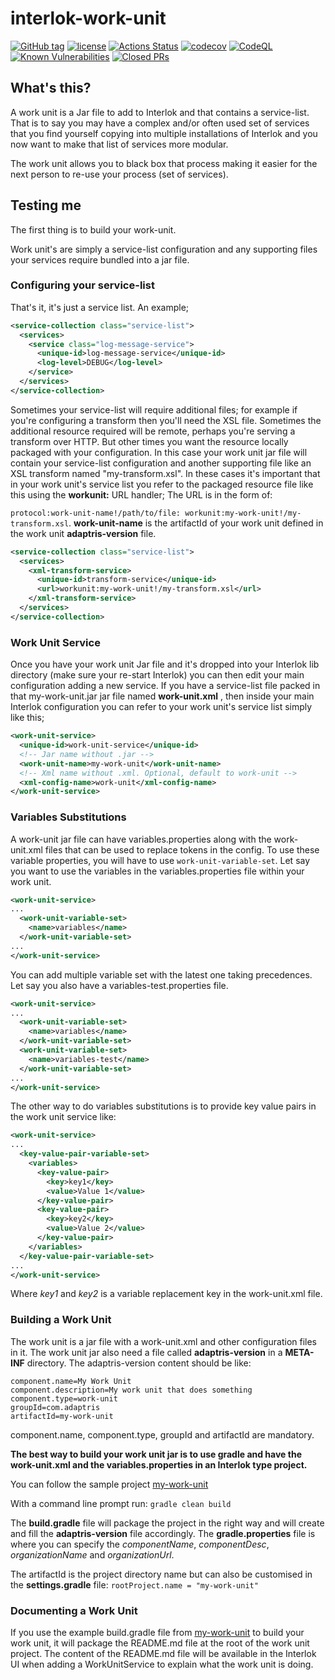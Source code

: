 # interlok-work-unit

[![GitHub tag](https://img.shields.io/github/tag/adaptris/interlok-work-unit.svg)](https://github.com/adaptris/interlok-work-unit/tags)
[![license](https://img.shields.io/github/license/adaptris/interlok-work-unit.svg)](https://github.com/adaptris/interlok-work-unit/blob/develop/LICENSE)
[![Actions Status](https://github.com/adaptris/interlok-work-unit/actions/workflows/gradle-publish.yml/badge.svg)](https://github.com/adaptris/interlok-work-unit/actions)
[![codecov](https://codecov.io/gh/adaptris/interlok-work-unit/branch/develop/graph/badge.svg)](https://codecov.io/gh/adaptris/interlok-work-unit)
[![CodeQL](https://github.com/adaptris/interlok-work-unit/workflows/CodeQL/badge.svg)](https://github.com/adaptris/interlok-work-unit/security/code-scanning)
[![Known Vulnerabilities](https://snyk.io/test/github/adaptris/interlok-work-unit/badge.svg?targetFile=build.gradle)](https://snyk.io/test/github/adaptris/interlok-work-unit?targetFile=build.gradle)
[![Closed PRs](https://img.shields.io/github/issues-pr-closed/adaptris/interlok-work-unit)](https://github.com/adaptris/interlok-work-unit/pulls?q=is%3Apr+is%3Aclosed)

## What's this? ##

A work unit is a Jar file to add to Interlok and that contains a service-list. That is to say you may have a complex and/or often used set of services that you find yourself copying into multiple installations of Interlok and you now want to make that list of services more modular.

The work unit allows you to black box that process making it easier for the next person to re-use your process (set of services).

## Testing me ##

The first thing is to build your work-unit.

Work unit's are simply a service-list configuration and any supporting files your services require bundled into a jar file. 

### Configuring your service-list ###

That's it, it's just a service list.  An example;

```xml
<service-collection class="service-list">
  <services>
    <service class="log-message-service">
      <unique-id>log-message-service</unique-id>
      <log-level>DEBUG</log-level>
    </service>
  </services>
</service-collection>
```

Sometimes your service-list will require additional files; for example if you're configuring a transform then you'll need the XSL file. Sometimes the additional resource required will be remote, perhaps you're serving a transform over HTTP. But other times you want the resource locally packaged with your configuration. In this case your work unit jar file will contain your service-list configuration and another supporting file like an XSL transform named "my-transform.xsl". In these cases it's important that in your work unit's service list you refer to the packaged resource file like this using the __workunit:__ URL handler; The URL is in the form of:

`protocol:work-unit-name!/path/to/file: workunit:my-work-unit!/my-transform.xsl`. **work-unit-name** is the artifactId of your work unit defined in the work unit **adaptris-version** file.

```xml
<service-collection class="service-list">
  <services>
    <xml-transform-service>
      <unique-id>transform-service</unique-id>
      <url>workunit:my-work-unit!/my-transform.xsl</url>
    </xml-transform-service>
  </services>
</service-collection>
```

### Work Unit Service ###

Once you have your work unit Jar file and it's dropped into your Interlok lib directory (make sure your re-start Interlok) you can then edit your main configuration adding a new service.
If you have a service-list file packed in that my-work-unit.jar jar file named  __work-unit.xml__ , then inside your main Interlok configuration you can refer to your work unit's service list simply like this;

```xml
<work-unit-service>
  <unique-id>work-unit-service</unique-id>
  <!-- Jar name without .jar -->
  <work-unit-name>my-work-unit</work-unit-name>
  <!-- Xml name without .xml. Optional, default to work-unit -->
  <xml-config-name>work-unit</xml-config-name>
</work-unit-service>
```

### Variables Substitutions ###

A work-unit jar file can have variables.properties along with the work-unit.xml files that can be used to replace tokens in the config.
To use these variable properties, you will have to use `work-unit-variable-set`. Let say you want to use the variables in the variables.properties file within your work unit.

```xml
<work-unit-service>
...
  <work-unit-variable-set>
    <name>variables</name>
  </work-unit-variable-set>
...
</work-unit-service>
```

You can add multiple variable set with the latest one taking precedences. Let say you also have a variables-test.properties file.

```xml
<work-unit-service>
...
  <work-unit-variable-set>
    <name>variables</name>
  </work-unit-variable-set>
  <work-unit-variable-set>
    <name>variables-test</name>
  </work-unit-variable-set>
...
</work-unit-service>
```

The other way to do variables substitutions is to provide key value pairs in the work unit service like:

```xml
<work-unit-service>
...
  <key-value-pair-variable-set>
    <variables>
      <key-value-pair>
        <key>key1</key>
        <value>Value 1</value>
      </key-value-pair>
      <key-value-pair>
        <key>key2</key>
        <value>Value 2</value>
      </key-value-pair>
    </variables>
  </key-value-pair-variable-set>
...
</work-unit-service>
```
Where *key1* and *key2* is a variable replacement key in the work-unit.xml file.

### Building a Work Unit ###

The work unit is a jar file with a work-unit.xml and other configuration files in it.
The work unit jar also need a file called **adaptris-version** in a **META-INF** directory.
The adaptris-version content should be like:

```
component.name=My Work Unit
component.description=My work unit that does something
component.type=work-unit
groupId=com.adaptris
artifactId=my-work-unit
```
component.name, component.type, groupId and artifactId are mandatory.

**The best way to build your work unit jar is to use gradle and have the work-unit.xml and the variables.properties in an Interlok type project.**

You can follow the sample project [my-work-unit](sample/my-work-unit)

With a command line prompt run: `gradle clean build`

The **build.gradle** file will package the project in the right way and will create and fill the **adaptris-version** file accordingly.
The **gradle.properties** file is where you can specify the *componentName*, *componentDesc*, *organizationName* and *organizationUrl*.

The artifactId is the project directory name but can also be customised in the **settings.gradle** file: `rootProject.name = "my-work-unit"`

### Documenting a Work Unit ###

If you use the example build.gradle file from [my-work-unit](sample/my-work-unit) to build your work unit, it will package the README.md file at the root of the work unit project. The content of the README.md file will be available in the Interlok UI when adding a WorkUnitService to explain what the work unit is doing.


